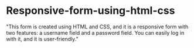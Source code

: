 # Responsive-form-using-html-css

"This form is created using HTML and CSS, and it is a responsive form with two features: a username field and a password field. You can easily log in with it, and it is user-friendly."

